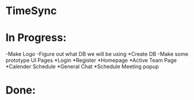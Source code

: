 # TimeSync
# In Progress:
  -Make Logo
  -Figure out what DB we will be using
    *Create DB
  -Make some prototype UI Pages
    *Login
    *Register
    *Homepage
    *Active Team Page
    *Calender Schedule
    *General Chat
    *Schedule Meeting popup
# Done:
